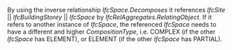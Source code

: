 By using the inverse relationship _IfcSpace.Decomposes_ it references _IfcSite_ || _IfcBuildingStorey_ || _IfcSpace_ by _IfcRelAggregates.RelatingObject_. If it refers to another instance of _IfcSpace_, the referenced _IfcSpace_ needs to have a different and higher _CompositionType_, i.e. COMPLEX (if the other _IfcSpace_ has ELEMENT), or ELEMENT (if the other _IfcSpace_ has PARTIAL).